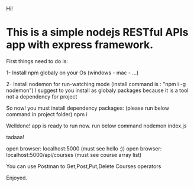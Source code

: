 
Hi!

# This is a simple nodejs RESTful APIs app with express framework.

First things need to do is:

1- Install npm globaly on your Os (windows - mac - ...)

2- Install nodemon for run-watching mode (install command is : "npm i -g nodemon")
   I suggest to you install as globaly packages because it is a tool not a dependency for project

So now! you must install dependency packages: (please run below command in project folder)
npm i


Welldone! app is ready to run now. run below command
nodemon index.js

tadaaa!

open browser: localhost:5000  (must see hello :))
open browser: localhost:5000/api/courses (must see course array list)

You can use Postman to Get,Post,Put,Delete Courses operators

Enjoyed.
